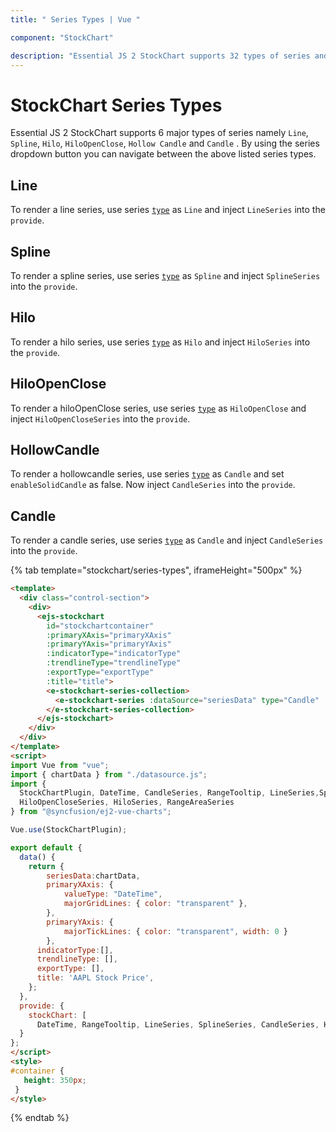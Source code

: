 ```yaml
---
title: " Series Types | Vue "

component: "StockChart"

description: "Essential JS 2 StockChart supports 32 types of series and also supports different tpes customizations for each type of StockChart."
---
```


# StockChart Series Types

Essential JS 2 StockChart supports 6 major types of series namely `Line`, `Spline`, `Hilo`, `HiloOpenClose`, `Hollow Candle` and `Candle` . By using the series dropdown button you can navigate between the above listed series types.

<!-- markdownlint-disable MD036 -->

## Line

To render a line series, use series [`type`](../api/stock-chart/stockSeriesModel/#type-string) as `Line` and
inject `LineSeries` into the `provide`.

## Spline

To render a spline series, use series [`type`](../api/stock-chart/stockSeriesModel/#type-string) as `Spline` and
inject `SplineSeries` into the `provide`.

## Hilo

To render a hilo series, use series [`type`](../api/stock-chart/stockSeriesModel/#type-string) as `Hilo` and
inject `HiloSeries` into the `provide`.

## HiloOpenClose

To render a hiloOpenClose series, use series [`type`](../api/stock-chart/stockSeriesModel/#type-string) as `HiloOpenClose` and
inject `HiloOpenCloseSeries` into the `provide`.

## HollowCandle

To render a hollowcandle series, use series [`type`](../api/stock-chart/stockSeriesModel/#type-string) as `Candle` and set `enableSolidCandle` as false. Now inject `CandleSeries` into the `provide`.

## Candle

To render a candle series, use series [`type`](../api/stock-chart/stockSeriesModel/#type-string) as `Candle` and
inject `CandleSeries` into the `provide`.

{% tab template="stockchart/series-types", iframeHeight="500px" %}

```html
<template>
  <div class="control-section">
    <div>
      <ejs-stockchart
        id="stockchartcontainer"
        :primaryXAxis="primaryXAxis"
        :primaryYAxis="primaryYAxis"
        :indicatorType="indicatorType"
        :trendlineType="trendlineType"
        :exportType="exportType"
        :title="title">
        <e-stockchart-series-collection>
          <e-stockchart-series :dataSource="seriesData" type="Candle"  volume='volume' xName='date' low='low' high='high' open='open' close='close'></e-stockchart-series>
        </e-stockchart-series-collection>
      </ejs-stockchart>
    </div>
  </div>
</template>
<script>
import Vue from "vue";
import { chartData } from "./datasource.js";
import {
  StockChartPlugin, DateTime, CandleSeries, RangeTooltip, LineSeries,SplineSeries,
  HiloOpenCloseSeries, HiloSeries, RangeAreaSeries
} from "@syncfusion/ej2-vue-charts";

Vue.use(StockChartPlugin);

export default {
  data() {
    return {
        seriesData:chartData,
        primaryXAxis: {
            valueType: "DateTime",
            majorGridLines: { color: "transparent" },
        },
        primaryYAxis: {
            majorTickLines: { color: "transparent", width: 0 }
        },
      indicatorType:[],
      trendlineType: [],
      exportType: [],
      title: 'AAPL Stock Price',
    };
  },
  provide: {
    stockChart: [
      DateTime, RangeTooltip, LineSeries, SplineSeries, CandleSeries, HiloOpenCloseSeries, HiloSeries, RangeAreaSeries ]
  }
};
</script>
<style>
#container {
   height: 350px;
 }
</style>
```

{% endtab %}